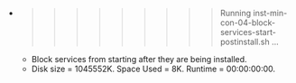 * >>>>>>>>> Running inst-min-con-04-block-services-start-postinstall.sh ...
  * Block services from starting after they are being installed.
  * Disk size = 1045552K. Space Used = 8K. Runtime = 00:00:00:00.

